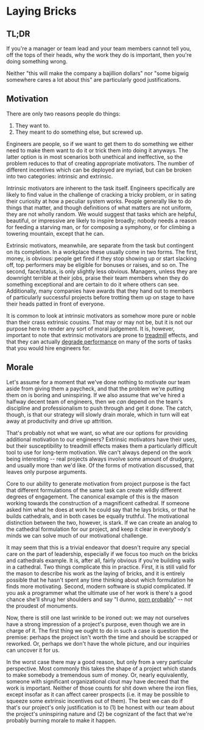 # Laying Bricks

## TL;DR

If you're a manager or team lead and your team members cannot tell you, off the
tops of their heads, why the work they do is important, then you're doing
something wrong.

Neither "this will make the company a bajillion dollars" nor "some bigwig
somewhere cares a lot about this" are particularly good justifications.

## Motivation

There are only two reasons people do things:

1. They want to.
2. They meant to do something else, but screwed up.

Engineers are people, so if we want to get them to do something we either need
to make them want to do it or trick them into doing it anyways. The latter
option is in most scenarios both unethical and ineffective, so the problem
reduces to that of creating appropriate motivators. The number of different
incentives which can be deployed are myriad, but can be broken into two
categories: intrinsic and extrinsic.

Intrinsic motivators are inherent to the task itself. Engineers specifically are
likely to find value in the challenge of cracking a tricky problem, or in sating
their curiosity at how a peculiar system works. People generally like to do
things that matter, and though definitions of what matters are not uniform, they
are not wholly random. We would suggest that tasks which are helpful, beautiful,
or impressive are likely to inspire broadly; nobody needs a reason for feeding a
starving man, or for composing a symphony, or for climbing a towering mountain,
except that he can.

Extrinsic motivators, meanwhile, are separate from the task but contingent on
its completion. In a workplace these usually come in two forms. The first,
money, is obvious: people get fired if they stop showing up or start slacking
off, top performers may be eligible for bonuses or raises, and so on. The second,
face/status, is only slightly less obvious. Managers, unless they are downright
terrible at their jobs, praise their team members when they do something
exceptional and are certain to do it where others can see. Additionally, many
companies have awards that they hand out to members of particularly successful
projects before trotting them up on stage to have their heads patted in front of
everyone.

It is common to look at intrinsic motivators as somehow more pure or noble than
their crass extrinsic cousins. That may or may not be, but it is not our purpose
here to render any sort of moral judgement. It is, however, important to note
that extrinsic motivators are prone to
[treadmill](https://en.wikipedia.org/wiki/Hedonic_treadmill) effects, and that
they can actually [degrade
performance](https://www.ted.com/talks/dan_pink_the_puzzle_of_motivation) on
many of the sorts of tasks that you would hire engineers for.

## Morale

Let's assume for a moment that we've done nothing to motivate our team aside
from giving them a paycheck, and that the problem we're putting them on is
boring and uninspiring. If we also assume that we've hired a halfway decent team
of engineers, then we *can* depend on the team's discipline and professionalism
to push through and get it done. The catch, though, is that our strategy will
slowly drain morale, which in turn will eat away at productivity and drive up
attrition.

That's probably not what we want, so what are our options for providing
additional motivation to our engineers? Extrinsic motivators have their uses,
but their susceptibility to treadmill effects makes them a particularly
difficult tool to use for long-term motivation. We can't always depend on the
work being interesting -- real projects always involve some amount of drudgery,
and usually more than we'd like. Of the forms of motivation discussed, that
leaves only purpose arguments.

Core to our ability to generate motivation from project purpose is the fact that
different formulations of the same task can create wildly different degrees of
engagement. The canonical example of this is the mason working towards the
construction of a magnificent cathedral. If someone asked him what he does at
work he could say that he lays bricks, or that he builds cathedrals, and in both
cases be equally truthful. The motivational distinction between the two,
however, is stark. If we can create an analog to the cathedral formulation for
our project, and keep it clear in everybody's minds we can solve much of our
motivational challenge.

It may seem that this is a trivial endeavor that doesn't require any special
care on the part of leadership, especially if we focus too much on the bricks
and cathedrals example. It is, after all, fairly obvious if you're building
walls in a cathedral. Two things complicate this in practice. First, it is still
valid for the mason to describe his work as the laying of bricks, and it is
entirely possible that he hasn't spent any time thinking about which formulation
he finds more motivating. Second, modern software is stupid complicated. If you
ask a programmer what the ultimate use of her work is there's a good chance
she'll shrug her shoulders and say "I dunno, [porn
probably](https://xkcd.com/1629/)" -- not the proudest of monuments.

Now, there is still one last wrinkle to be ironed out: we may not ourselves have
a strong impression of a project's purpose, even though we are in charge of
it. The first thing we ought to do in such a case is question the premise:
perhaps the project isn't worth the time and should be scrapped or reworked. Or,
perhaps we don't have the whole picture, and our inquiries can uncover it for
us.

In the worst case there may a good reason, but only from a very particular
perspective. Most commonly this takes the shape of a project which stands to
make somebody a tremendous sum of money. Or, nearly equivalently, someone with
significant organizational clout may have decreed that the work is
important. Neither of those counts for shit down where the iron flies, except
insofar as it can affect career prospects (i.e. it may be possible to squeeze
some extrinsic incentives out of them). The best we can do if that's our
project's only justification is to (1) be honest with our team about the
project's uninspiring nature and (2) be cognizant of the fact that we're
probably burning morale to make it happen.

